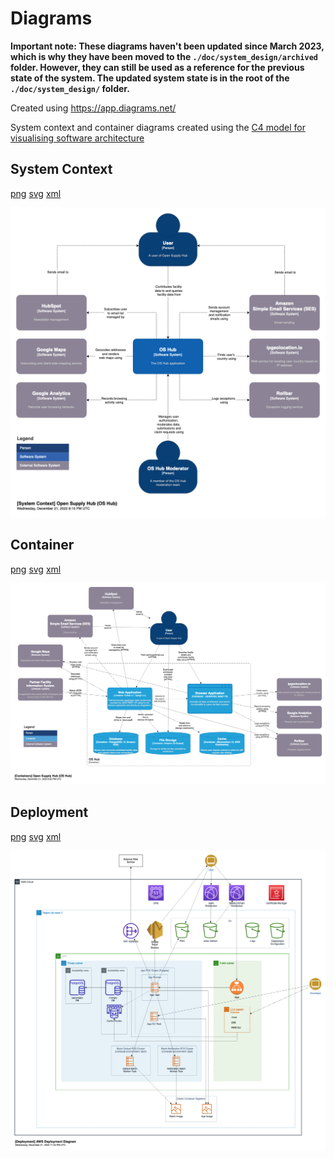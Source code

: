 # Diagrams
**Important note: These diagrams haven't been updated since March 2023, which is why they have been moved to the `./doc/system_design/archived` folder. However, they can still be used as a reference for the previous state of the system. The updated system state is in the root of the `./doc/system_design/` folder.**

Created using https://app.diagrams.net/

System context and container diagrams created using the [C4 model for
visualising software architecture](https://c4model.com/)

## System Context

[png](./System%20Context%20Diagram/OS%20Hub%20System%20Context%20Diagram.drawio.png)
[svg](./System%20Context%20Diagram/OS%20Hub%20System%20Context%20Diagram.drawio.svg)
[xml](./System%20Context%20Diagram/OS%20Hub%20System%20Context%20Diagram.drawio.xml)

![System Context Diagram](./System%20Context%20Diagram/OS%20Hub%20System%20Context%20Diagram.drawio.png)


## Container

[png](./Container%20Diagram/OS%20Hub%20Container%20Diagram.drawio.png)
[svg](./Container%20Diagram/OS%20Hub%20Container%20Diagram.drawio.svg)
[xml](./Container%20Diagram/OS%20Hub%20Container%20Diagram.drawio.xml)

![Container Diagram](./Container%20Diagram/OS%20Hub%20Container%20Diagram.drawio.png)

## Deployment

[png](./Deployment%20Diagram/OS%20Hub%20Deployment%20Diagram.drawio.png)
[svg](./Deployment%20Diagram/OS%20Hub%20Deployment%20Diagram.drawio.svg)
[xml](./Deployment%20Diagram/OS%20Hub%20Deployment%20Diagram.drawio.xml)

![Deployment Diagram](./Deployment%20Diagram/OS%20Hub%20Deployment%20Diagram.drawio.png)
